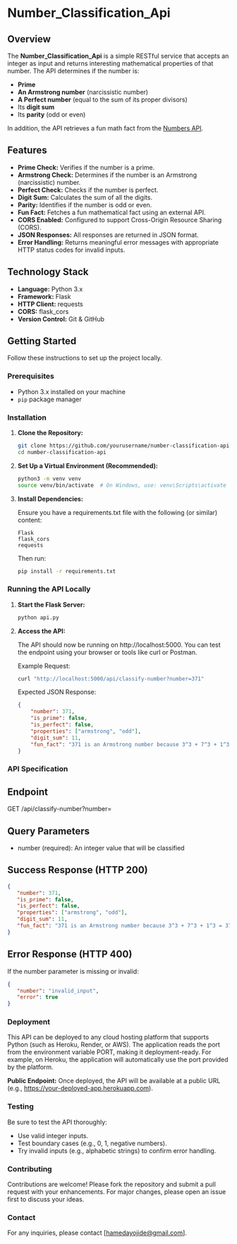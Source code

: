 # Number_Classification_Api

## Overview

The **Number_Classification_Api** is a simple RESTful service that accepts an integer as input and returns interesting mathematical properties of that number. The API determines if the number is:
- **Prime**
- **An Armstrong number** (narcissistic number)
- **A Perfect number** (equal to the sum of its proper divisors)
- Its **digit sum**
- Its **parity** (odd or even)

In addition, the API retrieves a fun math fact from the [Numbers API](http://numbersapi.com).

## Features

- **Prime Check:** Verifies if the number is a prime.
- **Armstrong Check:** Determines if the number is an Armstrong (narcissistic) number.
- **Perfect Check:** Checks if the number is perfect.
- **Digit Sum:** Calculates the sum of all the digits.
- **Parity:** Identifies if the number is odd or even.
- **Fun Fact:** Fetches a fun mathematical fact using an external API.
- **CORS Enabled:** Configured to support Cross-Origin Resource Sharing (CORS).
- **JSON Responses:** All responses are returned in JSON format.
- **Error Handling:** Returns meaningful error messages with appropriate HTTP status codes for invalid inputs.

## Technology Stack

- **Language:** Python 3.x
- **Framework:** Flask
- **HTTP Client:** requests
- **CORS:** flask_cors
- **Version Control:** Git & GitHub

## Getting Started

Follow these instructions to set up the project locally.

### Prerequisites

- Python 3.x installed on your machine
- `pip` package manager

### Installation

1. **Clone the Repository:**

   ```bash
   git clone https://github.com/yourusername/number-classification-api.git
   cd number-classification-api
   ```
2. **Set Up a Virtual Environment (Recommended):**

   ```bash
   python3 -m venv venv
   source venv/bin/activate  # On Windows, use: venv\Scripts\activate
   ```
3. **Install Dependencies:**

   Ensure you have a requirements.txt file with the following (or similar) content:

   ```text
   Flask
   flask_cors
   requests
   ```
   Then run:

   ```bash
   pip install -r requirements.txt
   ```

### Running the API Locally

1. **Start the Flask Server:**

   ```bash
   python api.py
   ```
2. **Access the API:**

   The API should now be running on http://localhost:5000. You can test the endpoint using your browser or tools like curl or Postman.

   Example Request:

   ```bash
   curl "http://localhost:5000/api/classify-number?number=371"
   ```
   Expected JSON Response:

   ```json
   {
       "number": 371,
       "is_prime": false,
       "is_perfect": false,
       "properties": ["armstrong", "odd"],
       "digit_sum": 11,
       "fun_fact": "371 is an Armstrong number because 3^3 + 7^3 + 1^3 = 371"
   }
   ```

### API Specification

## Endpoint
   GET /api/classify-number?number=<number>

## Query Parameters
   - number (required): An integer value that will be classified

## Success Response (HTTP 200)
   ```json
   {
      "number": 371,
      "is_prime": false,
      "is_perfect": false,
      "properties": ["armstrong", "odd"],
      "digit_sum": 11,
      "fun_fact": "371 is an Armstrong number because 3^3 + 7^3 + 1^3 = 371"
   }
   ```
## Error Response (HTTP 400)
   If the number parameter is missing or invalid:

   ```json
   {
      "number": "invalid_input",
      "error": true
   }
   ```

### Deployment

   This API can be deployed to any cloud hosting platform that supports Python (such as Heroku, Render, or AWS). The application reads the port from the environment variable PORT, making it deployment-ready.
   For example, on Heroku, the application will automatically use the port provided by the platform.

   **Public Endpoint:**
   Once deployed, the API will be available at a public URL (e.g., https://your-deployed-app.herokuapp.com).

### Testing
   Be sure to test the API thoroughly:

   - Use valid integer inputs.
   - Test boundary cases (e.g., 0, 1, negative numbers).
   - Try invalid inputs (e.g., alphabetic strings) to confirm error handling.

### Contributing
   Contributions are welcome! Please fork the repository and submit a pull request with your enhancements. For major changes, please open an issue first to discuss your ideas.

### Contact
   For any inquiries, please contact [hamedayojide@gmail.com].



